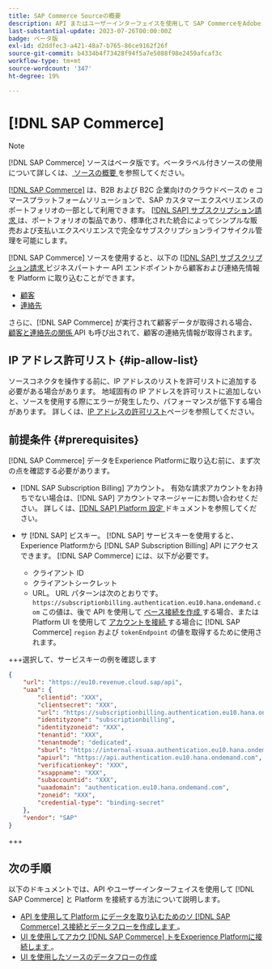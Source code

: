 ```yaml
---
title: SAP Commerce Sourceの概要
description: API またはユーザーインターフェイスを使用して SAP CommerceをAdobe Experience Platformに接続する方法について説明します。
last-substantial-update: 2023-07-26T00:00:00Z
badge: ベータ版
exl-id: d2ddfec3-a421-48a7-b765-86ce9162f26f
source-git-commit: b4334b4f73428f94f5a7e5088f98e2459afcaf3c
workflow-type: tm+mt
source-wordcount: '347'
ht-degree: 19%

---
```


# [!DNL SAP Commerce]

>[!NOTE]
>
>[!DNL SAP Commerce] ソースはベータ版です。ベータラベル付きソースの使用について詳しくは、[ ソースの概要 ](../../home.md#terms-and-conditions) を参照してください。

[[!DNL SAP Commerce]](https://www.sap.com/india/products/acquired-brands/what-is-hybris.html) は、B2B および B2C 企業向けのクラウドベースの e コマースプラットフォームソリューションで、SAP カスタマーエクスペリエンスのポートフォリオの一部として利用できます。 [[!DNL SAP]  サブスクリプション請求 ](https://www.sap.com/products/financial-management/subscription-billing.html) は、ポートフォリオの製品であり、標準化された統合によってシンプルな販売および支払いエクスペリエンスで完全なサブスクリプションライフサイクル管理を可能にします。

[!DNL SAP Commerce] ソースを使用すると、以下の [[!DNL SAP]  サブスクリプション請求 ](https://www.sap.com/products/financial-management/subscription-billing.html) ビジネスパートナー API エンドポイントから顧客および連絡先情報を Platform に取り込むことができます。

* [ 顧客 ](https://api.sap.com/api/BusinessPartner_APIs/path/GET_customers)
* [ 連絡先 ](https://api.sap.com/api/BusinessPartner_APIs/path/GET_contacts)

さらに、[!DNL SAP Commerce] が実行されて顧客データが取得される場合、[ 顧客と連絡先の関係 ](https://api.sap.com/api/BusinessPartner_APIs/path/GET_relationships-customer-contacts) API も呼び出されて、顧客の連絡先情報が取得されます。

## IP アドレス許可リスト {#ip-allow-list}

ソースコネクタを操作する前に、IP アドレスのリストを許可リストに追加する必要がある場合があります。 地域固有の IP アドレスを許可リストに追加しないと、ソースを使用する際にエラーが発生したり、パフォーマンスが低下する場合があります。 詳しくは、[IP アドレスの許可リスト](../../ip-address-allow-list.md)ページを参照してください。

## 前提条件 {#prerequisites}

[!DNL SAP Commerce] データをExperience Platformに取り込む前に、まず次の点を確認する必要があります。

* [!DNL SAP Subscription Billing] アカウント。 有効な請求アカウントをお持ちでない場合は、[!DNL SAP] アカウントマネージャーにお問い合わせください。 詳しくは、[[!DNL SAP] Platform 設定 ](https://help.sap.com/doc/5fd179965d5145fbbe7f2a7aa1272338/latest/en-US/PlatformConfiguration.pdf) ドキュメントを参照してください。

* サ [!DNL SAP] ビスキー。 [!DNL SAP] サービスキーを使用すると、Experience Platformから [!DNL SAP Subscription Billing] API にアクセスできます。 [!DNL SAP Commerce] には、以下が必要です。
   * クライアント ID
   * クライアントシークレット
   * URL。 URL パターンは次のとおりです。`https://subscriptionbilling.authentication.eu10.hana.ondemand.com` この値は、後で API を使用して [ ベース接続を作成 ](../../tutorials/api/create/ecommerce/sap-commerce.md#base-connection) する場合、または Platform UI を使用して [ アカウントを接続 ](../../tutorials/ui/create/ecommerce/sap-commerce.md#connect-account) する場合に  [!DNL SAP Commerce] `region` および `tokenEndpoint` の値を取得するために使用されます。

+++選択して、サービスキーの例を確認します

```json
{ 
    "url": "https://eu10.revenue.cloud.sap/api",
    "uaa": {
        "clientid": "XXX",
        "clientsecret": "XXX",
        "url": "https://subscriptionbilling.authentication.eu10.hana.ondemand.com",
        "identityzone": "subscriptionbilling",
        "identityzoneid": "XXX",
        "tenantid": "XXX",
        "tenantmode": "dedicated",
        "sburl": "https://internal-xsuaa.authentication.eu10.hana.ondemand.com",
        "apiurl": "https://api.authentication.eu10.hana.ondemand.com",
        "verificationkey": "XXX",
        "xsappname": "XXX",
        "subaccountid": "XXX",
        "uaadomain": "authentication.eu10.hana.ondemand.com",
        "zoneid": "XXX",
        "credential-type": "binding-secret"
    },
    "vendor": "SAP"
}
```

+++

## 次の手順

以下のドキュメントでは、API やユーザーインターフェイスを使用して [!DNL SAP Commerce] と Platform を接続する方法について説明します。

* [API を使用して Platform にデータを取り込むためのソ  [!DNL SAP Commerce]  ス接続とデータフローを作成します ](../../tutorials/api/create/ecommerce/sap-commerce.md)。
* [UI を使用してアカウ  [!DNL SAP Commerce]  トをExperience Platformに接続します ](../../tutorials/ui/create/ecommerce/sap-commerce.md)。
* [UI を使用したソースのデータフローの作成](../../tutorials/ui/dataflow/ecommerce.md)

